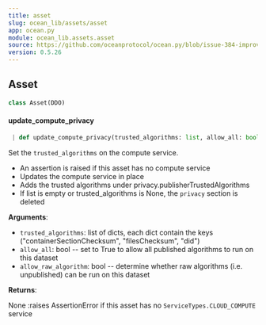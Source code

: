 ```yaml
---
title: asset
slug: ocean_lib/assets/asset
app: ocean.py
module: ocean_lib.assets.asset
source: https://github.com/oceanprotocol/ocean.py/blob/issue-384-improve-docs/ocean_lib/assets/asset.py
version: 0.5.26
---
```

## Asset

```python
class Asset(DDO)
```

#### update\_compute\_privacy

```python
 | def update_compute_privacy(trusted_algorithms: list, allow_all: bool, allow_raw_algorithm: bool)
```

Set the `trusted_algorithms` on the compute service.

- An assertion is raised if this asset has no compute service
- Updates the compute service in place
- Adds the trusted algorithms under privacy.publisherTrustedAlgorithms
- If list is empty or trusted_algorithms is None, the `privacy` section is deleted

**Arguments**:

- `trusted_algorithms`: list of dicts, each dict contain the keys
("containerSectionChecksum", "filesChecksum", "did")
- `allow_all`: bool -- set to True to allow all published algorithms to run on this dataset
- `allow_raw_algorithm`: bool -- determine whether raw algorithms (i.e. unpublished) can be run on this dataset

**Returns**:

None
:raises AssertionError if this asset has no `ServiceTypes.CLOUD_COMPUTE` service

